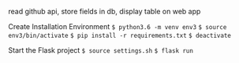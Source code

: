 read github api, store fields in db, display table on web app

Create Installation Environment
`$ python3.6 -m venv env3`
`$ source env3/bin/activate`
`$ pip install -r requirements.txt`
`$ deactivate`

Start the Flask project
`$ source settings.sh`
`$ flask run`
